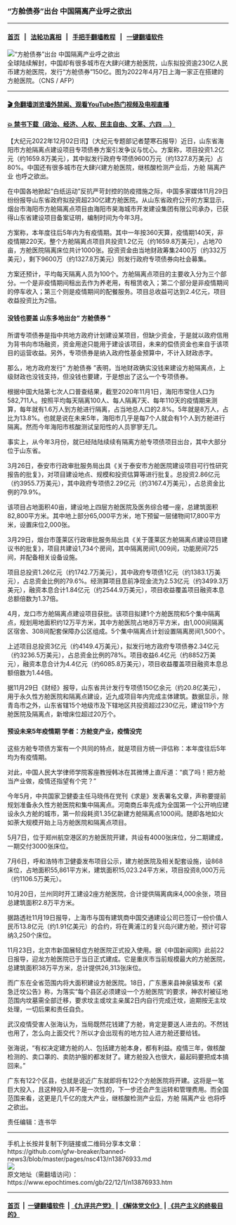 ### “方舱债券”出台 中国隔离产业呼之欲出
------------------------

#### [首页](https://github.com/gfw-breaker/banned-news3/blob/master/README.md) &nbsp;&nbsp;|&nbsp;&nbsp; [法轮功真相](https://github.com/begood0513/basic/blob/master/README.md)  &nbsp;&nbsp;|&nbsp;&nbsp; [手把手翻墙教程](https://github.com/gfw-breaker/guides/wiki)  &nbsp;&nbsp;|&nbsp;&nbsp; [一键翻墙软件](https://github.com/gfw-breaker/nogfw/blob/master/README.md)  



<div><img alt="“方舱债券”出台 中国隔离产业呼之欲出" class="attachment-djy_600_400 size-djy_600_400 wp-post-image" src="https://i.epochtimes.com/assets/uploads/2022/12/id13876934-000_327W8Y3-600x400.jpg"/>
<div class="caption">
 全球陆续解封，中国却有很多城市在大肆兴建方舱医院，山东拟投资逾230亿人民币建方舱医院，发行“方舱债券”150亿。图为2022年4月7日上海一家正在搭建的方舱医院。（CNS / AFP）
</div></div><hr/>

#### [ 🎬  免翻墙浏览墙外禁闻、观看YouTube热门视频及电视直播](https://github.com/gfw-breaker/HelloWorld)

#### [ 💥  禁书下载（政治、经济、人权、民主自由、文革、六四 ...）](https://github.com/gfw-breaker/books/blob/master/README.md)

<div><p>
 【大纪元2022年12月02日讯】（大纪元专题部记者楚寒石报导）近日，山东省海阳市方舱隔离点建设项目专项债券方案引发争议与忧心。方案称，项目投资1.2亿元（约1659.8万美元），其中拟发行政府专项债9600万元（约1327.8万美元）占80%。中国还有很多城市在大肆兴建方舱医院，继核酸检测产业后，方舱
 <ok href="https://www.epochtimes.com/gb/tag/%E9%9A%94%E7%A6%BB%E4%BA%A7%E4%B8%9A.html">
  隔离产业
 </ok>
 也呼之欲出。
</p>
<p>
 在中国各地掀起“白纸运动”反抗严苛封控的防疫措施之际，中国多家媒体11月29日纷纷报导山东省政府拟投资超230亿建方舱医院。从山东省政府公开的方案显示，烟台市海阳市方舱隔离点项目由海阳市昊海城市开发建设集团有限公司承办，已获得山东省建设项目备案证明，编制时间为今年3月。
</p>
<p>
 方案称，本年度往后5年内为有疫情期。其中一年按360天算，疫情期140天，非疫情期220天。整个方舱隔离点项目共投资1.2亿元（约1659.8万美元），占地70亩，方舱医院隔离床位共计1000张。投资资金由当地财政筹集2400万（约332万美元），剩下9600万（约1327.8万美元）则发行政府专项债券向社会募集。
</p>
<p>
 方案还预计，平均每天隔离人员为100个。方舱隔离点项目的主要收入分为三个部分。一个是非疫情期间租出去作为养老用，有租赁收入；第二个部分是非疫情期间的停车收入；第三个则是疫情期间的配餐服务。项目总收益可达到2.4亿元，项目收益投资比为2倍。
</p>
<h4>
 没钱也要盖 山东多地出台“
 <ok href="https://www.epochtimes.com/gb/tag/%E6%96%B9%E8%88%B1%E5%80%BA%E5%88%B8.html">
  方舱债券
 </ok>
 ”
</h4>
<p>
 所谓专项债券是指中共地方政府计划建设某项目，但缺少资金，于是就以政府信用为背书向市场融资，资金用途只能用于建设该项目，未来的偿债资金也来自于该项目的运营收益。另外，专项债券是纳入政府性基金预算中，不计入财政赤字。
</p>
<p>
 那么，地方政府发行“
 <ok href="https://www.epochtimes.com/gb/tag/%E6%96%B9%E8%88%B1%E5%80%BA%E5%88%B8.html">
  方舱债券
 </ok>
 ”表明，当地财政确实没钱来建设方舱隔离点，上级财政也没钱支持，但没钱也要建，于是想出了这么一个专项债券。
</p>
<p>
 根据中国大陆第七次人口普查结果，截至2020年11月1日，海阳市常住人口为582,711人。按照平均每天隔离100人、每人隔离7天、每年110天的疫情期来测算，每年就有1.6万人到方舱进行隔离，占当地总人口的2.8%。5年就是8万人，占比为13.8%。也就是说在未来5年，海阳市几乎是每7个人就会有1个人到方舱进行隔离。然而今年海阳市核酸测试呈阳性的人员寥寥无几。
</p>
<p>
 事实上，从今年3月份，就已经陆陆续续有隔离方舱专项债项目出台，其中大部分位于山东省。
</p>
<p>
 3月26日，泰安市行政审批服务局出具《关于泰安市方舱医院建设项目可行性研究报告的批复》，对项目建设地点、规模和投资估算等进行批复。总投资2.86亿元（约3955.7万美元），其中政府专项债2.29亿元（约3167.4万美元），占总资金比例的79.9%。
</p>
<p>
 该项目占地面积40亩，建设地上四层方舱医院及医务综合楼一座，总建筑面积82,800平方米。其中地上部分65,000平方米，地下预留一层储物间17,800平方米，设置床位2,000张。
</p>
<p>
 3月29日，烟台市蓬莱区行政审批服务局出具《关于蓬莱区方舱隔离点建设项目建议书的批复》，项目共建设1,734个房间，其中隔离房间1,009间，功能房间725间，并配备相关设备设施。
</p>
<p>
 项目总投资1.26亿元（约1742.7万美元），其中政府专项债1亿元（约1383.1万美元），占总资金比例的79.6%。经测算项目息前净现金流为2.53亿元（约3499.3万美元），融资本息合计1.84亿元（约2544.9万美元），项目收益覆盖项目融资本息总额倍数为1.37倍。
</p>
<p>
 4月，龙口市方舱隔离点建设项目获批。该项目拟建1个方舱医院和5个集中隔离点，规划用地面积约12万平方米，其中方舱医院占地8万平方米，由1,000间隔离区宿舍、308间配套保障办公区组成。5个集中隔离点计划设置隔离房间1,500个。
</p>
<p>
 上述项目总投资3亿元（约4149.4万美元），拟发行地方政府专项债券2.34亿元（约3236.5万美元），占总资金比例的78%。项目收益6.4亿元（约8852万美元），融资本息合计为4.4亿元（约6085.8万美元），项目收益覆盖项目融资本息总额倍数为1.44倍。
</p>
<p>
 据11月29日《财经》报导，山东省共计发行专项债150亿余元（约20.8亿美元），用于永久性方舱医院和隔离点建设，近九成项目年内完成主体建筑。数据显示，除青岛市之外，山东省辖15个地级市及下辖地区共投资超过230亿元，建设119个方舱医院及隔离点，新增床位超过20万个。
</p>
<h4>
 预设未来5年疫情期 学者：方舱变产业，疫情没完
</h4>
<p>
 这些方舱专项债方案有一个共同的特点，就是项目方统一评估称：本年度往后5年均为有疫情期。
</p>
<p>
 对此，中国人民大学律师学院客座教授韩冰在其微博上直斥道：“疯了吗！把方舱当产业做，疫情还指望有个完？”
</p>
<p>
 今年5月，中共国家卫健委主任马晓伟在党刊《求是》发表署名文章，声称要提前规划准备永久性方舱医院和集中隔离点。河南商丘率先成为全国第一个公开响应建设永久方舱的城市，第一阶段耗资1.35亿新建方舱隔离点1000间。随即各地如火如荼大规模开始上马方舱医院和隔离点项目。
</p>
<p>
 5月7日，位于郑州航空港区的方舱医院开建，共设有4000张床位，分二期建成，一期交付3000张床位。
</p>
<p>
 7月6日，呼和浩特市卫健委发布项目公示，建方舱医院及相关配套设施，设868床位，占地面积55,861平方米，建筑面积15,023.24平方米，项目投资8,000万元（约1106.5万美元）。
</p>
<p>
 10月20日，兰州同时开工建设2座方舱医院，合计提供隔离病床4,000余张，项目总建筑面积2.8万平方米。
</p>
<p>
 据路透社11月19日报导，上海市与国有建筑商中国交通建设公司已签订一份价值人民币13.8亿元（约1.91亿美元）的合约，将在黄浦江的复兴岛兴建方舱，预计可容纳3,250个床位。
</p>
<p>
 11月23日，北京市新国展轻症方舱医院正式投入使用。据《中国新闻网》此前22日报导，迎龙方舱医院已于当日正式建成。它是重庆市当前规模最大的方舱医院，总建筑面积38万平方米，总计提供26,313张床位。
</p>
<p>
 而广东在全省范围内将大面积建设方舱医院。18日，广东惠来县神泉镇发布《紧急迁坟公告》称，为落实“每个县区必须建设一个方舱医院”的要求，神农村被征地范围内坟墓需全部迁移，要求坟主或坟主亲属2日内自行完成迁坟，逾期按无主坟处理，一切后果和责任自负。
</p>
<p>
 武汉疫情受害人张海认为，当局既然花钱建了方舱，肯定是要送人进去的。不然钱也用了，怎么向上面交代？所以才会出现有的地方拉人进方舱还要给钱。
</p>
<p>
 张海说，“有权决定建方舱的人、包括建方舱本身，都有利益。疫情三年，做核酸检测的、卖口罩的、卖防护服的都发财了。建方舱投入也很大，最起码要把成本搞回来。”
</p>
<p>
 广东有122个区县，也就是说近广东就即将有122个方舱医院将开建。这将是一笔巨大投入，且这种投入并不是一次性的，下一步还会产生运转和管理费用。而全国范围来看，这更是几千亿的庞大产业，继核酸检测产业后，方舱
 <ok href="https://www.epochtimes.com/gb/tag/%E9%9A%94%E7%A6%BB%E4%BA%A7%E4%B8%9A.html">
  隔离产业
 </ok>
 也将呼之欲出。
</p>
<p>
 责任编辑：连书华
</p>
</div>
<hr/>
手机上长按并复制下列链接或二维码分享本文章：<br/>
https://github.com/gfw-breaker/banned-news3/blob/master/pages/nsc413/n13876933.md <br/>
<a href='https://github.com/gfw-breaker/banned-news3/blob/master/pages/nsc413/n13876933.md'><img src='https://github.com/gfw-breaker/banned-news3/blob/master/pages/nsc413/n13876933.md.png'/></a> <br/>
原文地址（需翻墙访问）：https://www.epochtimes.com/gb/22/12/1/n13876933.htm


------------------------
#### [首页](https://github.com/gfw-breaker/banned-news3/blob/master/README.md) &nbsp;|&nbsp; [一键翻墙软件](https://github.com/gfw-breaker/nogfw/blob/master/README.md) &nbsp;| [《九评共产党》](https://github.com/gfw-breaker/9ping.md/blob/master/README.md#九评之一评共产党是什么) | [《解体党文化》](https://github.com/gfw-breaker/jtdwh.md/blob/master/README.md) | [《共产主义的终极目的》](https://github.com/gfw-breaker/gczydzjmd.md/blob/master/README.md)


<img src='http://gfw-breaker.win/banned-news3/pages/nsc413/n13876933.md' width='0px' height='0px'/>